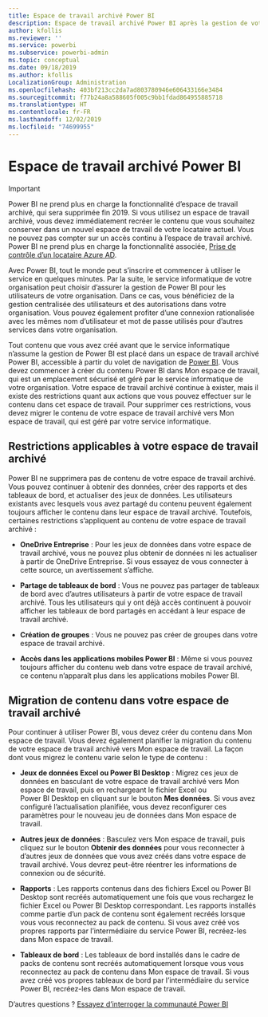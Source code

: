 ```yaml
---
title: Espace de travail archivé Power BI
description: Espace de travail archivé Power BI après la gestion de votre client Office 365
author: kfollis
ms.reviewer: ''
ms.service: powerbi
ms.subservice: powerbi-admin
ms.topic: conceptual
ms.date: 09/18/2019
ms.author: kfollis
LocalizationGroup: Administration
ms.openlocfilehash: 403bf213cc2da7ad803780946e606433166e3484
ms.sourcegitcommit: f77b24a8a588605f005c9bb1fdad864955885718
ms.translationtype: HT
ms.contentlocale: fr-FR
ms.lasthandoff: 12/02/2019
ms.locfileid: "74699955"
---
```

# <a name="power-bi-archived-workspace"></a>Espace de travail archivé Power BI

> [!IMPORTANT]
> Power BI ne prend plus en charge la fonctionnalité d’espace de travail archivé, qui sera supprimée fin 2019. Si vous utilisez un espace de travail archivé, vous devez immédiatement recréer le contenu que vous souhaitez conserver dans un nouvel espace de travail de votre locataire actuel. Vous ne pouvez pas compter sur un accès continu à l’espace de travail archivé. Power BI ne prend plus en charge la fonctionnalité associée, [Prise de contrôle d’un locataire Azure AD](service-admin-faq.md#what-is-the-process-to-manage-a-tenant-created-by-microsoft-for-my-users).

Avec Power BI, tout le monde peut s’inscrire et commencer à utiliser le service en quelques minutes.  Par la suite, le service informatique de votre organisation peut choisir d’assurer la gestion de Power BI pour les utilisateurs de votre organisation.  Dans ce cas, vous bénéficiez de la gestion centralisée des utilisateurs et des autorisations dans votre organisation. Vous pouvez également profiter d’une connexion rationalisée avec les mêmes nom d’utilisateur et mot de passe utilisés pour d’autres services dans votre organisation.

Tout contenu que vous avez créé avant que le service informatique n’assume la gestion de Power BI est placé dans un espace de travail archivé Power BI, accessible à partir du volet de navigation de [Power BI](https://app.powerbi.com). Vous devez commencer à créer du contenu Power BI dans Mon espace de travail, qui est un emplacement sécurisé et géré par le service informatique de votre organisation.  Votre espace de travail archivé continue à exister, mais il existe des restrictions quant aux actions que vous pouvez effectuer sur le contenu dans cet espace de travail.  Pour supprimer ces restrictions, vous devez migrer le contenu de votre espace de travail archivé vers Mon espace de travail, qui est géré par votre service informatique.

## <a name="restrictions-in-your-archived-workspace"></a>Restrictions applicables à votre espace de travail archivé

Power BI ne supprimera pas de contenu de votre espace de travail archivé. Vous pouvez continuer à obtenir des données, créer des rapports et des tableaux de bord, et actualiser des jeux de données. Les utilisateurs existants avec lesquels vous avez partagé du contenu peuvent également toujours afficher le contenu dans leur espace de travail archivé. Toutefois, certaines restrictions s’appliquent au contenu de votre espace de travail archivé :

* **OneDrive Entreprise** : Pour les jeux de données dans votre espace de travail archivé, vous ne pouvez plus obtenir de données ni les actualiser à partir de OneDrive Entreprise.  Si vous essayez de vous connecter à cette source, un avertissement s’affiche.

* **Partage de tableaux de bord** : Vous ne pouvez pas partager de tableaux de bord avec d’autres utilisateurs à partir de votre espace de travail archivé.  Tous les utilisateurs qui y ont déjà accès continuent à pouvoir afficher les tableaux de bord partagés en accédant à leur espace de travail archivé.

* **Création de groupes** : Vous ne pouvez pas créer de groupes dans votre espace de travail archivé.

* **Accès dans les applications mobiles Power BI** : Même si vous pouvez toujours afficher du contenu web dans votre espace de travail archivé, ce contenu n’apparaît plus dans les applications mobiles Power BI.

## <a name="migrating-content-in-your-archived-workspace"></a>Migration de contenu dans votre espace de travail archivé

Pour continuer à utiliser Power BI, vous devez créer du contenu dans Mon espace de travail. Vous devez également planifier la migration du contenu de votre espace de travail archivé vers Mon espace de travail.  La façon dont vous migrez le contenu varie selon le type de contenu :

* **Jeux de données Excel ou Power BI Desktop** : Migrez ces jeux de données en basculant de votre espace de travail archivé vers Mon espace de travail, puis en rechargeant le fichier Excel ou Power BI Desktop en cliquant sur le bouton **Mes données**.  Si vous avez configuré l’actualisation planifiée, vous devez reconfigurer ces paramètres pour le nouveau jeu de données dans Mon espace de travail.

* **Autres jeux de données** : Basculez vers Mon espace de travail, puis cliquez sur le bouton **Obtenir des données** pour vous reconnecter à d’autres jeux de données que vous avez créés dans votre espace de travail archivé.  Vous devrez peut-être réentrer les informations de connexion ou de sécurité.

* **Rapports** : Les rapports contenus dans des fichiers Excel ou Power BI Desktop sont recréés automatiquement une fois que vous rechargez le fichier Excel ou Power BI Desktop correspondant. Les rapports installés comme partie d’un pack de contenu sont également recréés lorsque vous vous reconnectez au pack de contenu. Si vous avez créé vos propres rapports par l’intermédiaire du service Power BI, recréez-les dans Mon espace de travail.

* **Tableaux de bord** : Les tableaux de bord installés dans le cadre de packs de contenu sont recréés automatiquement lorsque vous vous reconnectez au pack de contenu dans Mon espace de travail. Si vous avez créé vos propres tableaux de bord par l’intermédiaire du service Power BI, recréez-les dans Mon espace de travail.

D’autres questions ? [Essayez d’interroger la communauté Power BI](https://community.powerbi.com/)

